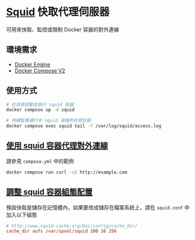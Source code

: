 # [Squid](http://www.squid-cache.org/) 快取代理伺服器

可用來快取、監控或限制 Docker 容器的對外連線

## 環境需求

- [Docker Engine](https://docs.docker.com/install/)
- [Docker Compose V2](https://docs.docker.com/compose/cli-command/)

## 使用方式

```sh
# 在背景啟動並執行 squid 容器
docker compose up -d squid

# 持續監看運行中 squid 容器的存取記錄
docker compose exec squid tail -f /var/log/squid/access.log
```

## [使用 squid 容器代理對外連線](https://docs.docker.com/network/proxy/)

請參見 `compose.yml` 中的範例

```sh
docker compose run curl -vI http://example.com
```

## [調整 squid 容器組態配置](http://www.squid-cache.org/Doc/config/)

預設快取是儲存在記憶體內，如果要改成儲存在檔案系統上，請在 `squid.conf` 中加入以下組態

```ini
# http://www.squid-cache.org/Doc/config/cache_dir/
cache_dir aufs /var/spool/squid 100 16 256
```
